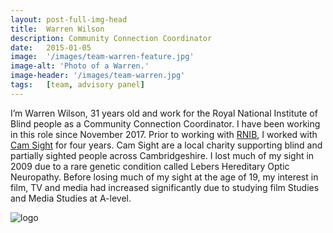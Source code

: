 ```yaml
---
layout: post-full-img-head
title:  Warren Wilson
description: Community Connection Coordinator
date:   2015-01-05
image:  '/images/team-warren-feature.jpg'
image-alt: 'Photo of a Warren.'
image-header: '/images/team-warren.jpg'
tags:   [team, advisory panel]
---
```

I’m Warren Wilson, 31 years old and work for the Royal National Institute of Blind people as a Community Connection Coordinator. I have been working in this role since November 2017. Prior to working with [RNIB](https://www.rnib.org.uk/), I worked with [Cam Sight](https://www.camsight.org.uk/) for four years. Cam Sight are a local charity supporting blind and partially sighted people across Cambridgeshire. I lost much of my sight in 2009 due to a rare genetic condition called Lebers Hereditary Optic Neuropathy. Before losing much of my sight at the age of 19, my interest in film, TV and media had increased significantly due to studying film Studies and Media Studies at A-level.


<img class="lazy" data-src="../images/team-panel-rnib.png" alt="logo">
